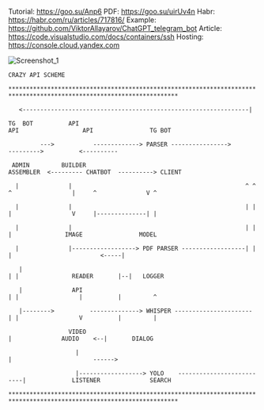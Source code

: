 Tutorial: https://goo.su/Anp6
PDF: https://goo.su/uirUv4n
Habr: https://habr.com/ru/articles/717816/
Example: https://github.com/ViktorAllayarov/ChatGPT_telegram_bot
Article: https://code.visualstudio.com/docs/containers/ssh
Hosting: https://console.cloud.yandex.com

![Screenshot_1](https://github.com/terrainternship/KIA-GPT/assets/29410375/5e71b38c-86d6-448f-a5db-f7635930313e)

`CRAZY API SCHEME`

`**********************************************************************************************************************`

`   <----------------------------------------------------------------|`

`TG  BOT          API                                                API                  API                TG BOT`

`         --->           -------------> PARSER ---------------->             --------->          <----------`

` ADMIN         BUILDER                                           ASSEMBLER  <--------- CHATBOT  ----------> CLIENT`

`   |              |                                                 ^ ^ ^                 |     ^              V ^ `

`   |              |                                                 | | |                 V     |--------------| | `

`   |              |                                                 | | |               IMAGE                MODEL `

`   |              |------------------> PDF PARSER ------------------| | |                         <-----|          `

`   |                                                                  | |               READER       |--|   LOGGER`

`   |              API                                                 | |                 |          |         ^`

`   |-------->          --------------> WHISPER ---------------------- | |                 V          |         |`

`                 VIDEO                                                    |              AUDIO    <--|       DIALOG`

`                   |                                                      |                       ------>`

`                   |------------------> YOLO    --------------------------|             LISTENER              SEARCH`

`**********************************************************************************************************************`
